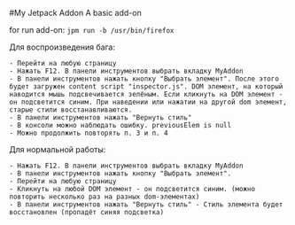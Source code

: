 #My Jetpack Addon
A basic add-on

for run add-on:
    `jpm run -b /usr/bin/firefox`
    
Для воспроизведения бага:

    - Перейти на любую страницу
    - Нажать F12. В панели инструментов выбрать вкладку MyAddon
    - В панели инструментов нажать кнопку "Выбрать элемент". После этого будет загружен content script "inspector.js". DOM элемент, на который наводится мышь подсвечивается зелёным. Если кликнуть на DOM элемент - он подсветится синим. При наведении или нажатии на другой dom элемент, старые стили восстанавливаются.
    - В панели инструментов нажать "Вернуть стиль"
    - В консоли можно наблюдать ошибку. previousElem is null
    - Можно продолжить повторять п. 3 и п. 4 
    
    
    
Для нормальной работы:


    - Нажать F12. В панели инструментов выбрать вкладку MyAddon
    - В панели инструментов нажать кнопку "Выбрать элемент".
    - Перейти на любую страницу
    - Кликнуть на любой DOM элемент - он подсветится синим. (можно повторить несколько раз на разных dom-элементах)
    - В панели инструментов нажать "Вернуть стиль" - Стиль элемента будет восстановлен (пропадёт синяя подсветка)
